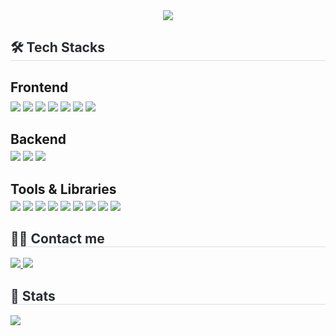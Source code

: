 <div align="center">
  <img src="https://capsule-render.vercel.app/api?type=soft&color=random&height=180&text=&animation=&fontColor=000000&fontSize=70" />
</div>

<!-- 🛠️ Tech Stacks -->
<div style="text-align: left;">
  <h2 style="border-bottom: 1px solid #d8dee4; color: #282d33;"> 🛠️ Tech Stacks </h2>

  <!-- Frontend -->
  <h2 style="font-weight: bold; margin-bottom: 10px;">Frontend</h2>
  <div style="margin-bottom: 12px;">
    <img src="https://img.shields.io/badge/React-61DAFB?style=for-the-badge&logo=React&logoColor=white">
    <img src="https://img.shields.io/badge/Vue.js-4FC08D?style=for-the-badge&logo=Vue.js&logoColor=white">
    <img src="https://img.shields.io/badge/Next.js-000000?style=for-the-badge&logo=Next.js&logoColor=white">
    <img src="https://img.shields.io/badge/Tailwind CSS-06B6D4?style=for-the-badge&logo=Tailwind CSS&logoColor=white">
    <img src="https://img.shields.io/badge/Bootstrap-7952B3?style=for-the-badge&logo=Bootstrap&logoColor=white">
    <img src="https://img.shields.io/badge/HTML5-E34F26?style=for-the-badge&logo=HTML5&logoColor=white">
    <img src="https://img.shields.io/badge/Javascript-F7DF1E?style=for-the-badge&logo=Javascript&logoColor=black">
  </div>

  <!-- Backend -->
  <h2 style="font-weight: bold; margin-bottom: 6px;">Backend</h2>
  <div style="margin-bottom: 12px;">
    <img src="https://img.shields.io/badge/Django-092E20?style=for-the-badge&logo=Django&logoColor=white">
    <img src="https://img.shields.io/badge/Node.js-339933?style=for-the-badge&logo=Node.js&logoColor=white">
    <img src="https://img.shields.io/badge/Python-3776AB?style=for-the-badge&logo=Python&logoColor=white">
  </div>

  <!-- Tools / Libraries -->
  <h2 style="font-weight: bold; margin-bottom: 6px;">Tools & Libraries</h2>
  <div style="margin-bottom: 12px;">
    <img src="https://img.shields.io/badge/Axios-5A29E4?style=for-the-badge&logo=Axios&logoColor=white">
    <img src="https://img.shields.io/badge/React_Query-FF4154?style=for-the-badge&logo=React-Query&logoColor=white">
    <img src="https://img.shields.io/badge/Redux-764ABC?style=for-the-badge&logo=Redux&logoColor=white">
    <img src="https://img.shields.io/badge/Yarn-2C8EBB?style=for-the-badge&logo=Yarn&logoColor=white">
    <img src="https://img.shields.io/badge/PWA-5A0FC8?style=for-the-badge&logo=PWA&logoColor=white">
    <img src="https://img.shields.io/badge/Figma-F24E1E?style=for-the-badge&logo=Figma&logoColor=white">
    <img src="https://img.shields.io/badge/Notion-000000?style=for-the-badge&logo=Notion&logoColor=white">
    <img src="https://img.shields.io/badge/Eslint-4B32C3?style=for-the-badge&logo=Eslint&logoColor=white">
    <img src="https://img.shields.io/badge/Prettier-F7B93E?style=for-the-badge&logo=Prettier&logoColor=white">
  </div>
</div>

<!-- 🧑‍💻 Contact -->
<div style="text-align: left;">
  <h2 style="border-bottom: 1px solid #d8dee4; color: #282d33;"> 🧑‍💻 Contact me </h2> 
  <div style="text-align: left;">
    <a href="https://velog.io/@valeni">
      <img src="https://img.shields.io/badge/Velog-20C997?style=for-the-badge&logo=Velog&logoColor=white">
    </a>
    <a href="mailto:thevalendani@gmail.com">
      <img src="https://img.shields.io/badge/Gmail-EA4335?style=for-the-badge&logo=Gmail&logoColor=white">
    </a>
  </div>
</div>

<!-- 🏅 Stats -->
<div style="text-align: left;"> 
  <h2 style="border-bottom: 1px solid #d8dee4; color: #282d33;"> 🏅 Stats </h2> 
  <div style="text-align: left;"> 
    <!-- <img src="https://github-readme-stats.vercel.app/api?username=daeun-ii&custom_title=daeun-ii's GitHub Stats&bg_color=180,ffffff,&title_color=000000&text_color=000000" /> -->
    <img src="https://github-readme-stats.vercel.app/api/top-langs/?username=daeun-ii&layout=compact&bg_color=180,ffffff,&title_color=000000&text_color=000000" />
  </div>  
  
</div>
